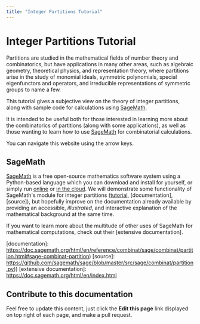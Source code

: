 ```yaml
---
title: "Integer Partitions Tutorial"
---
```


# Integer Partitions Tutorial

Partitions are studied in the mathematical fields of number theory and combinatorics, but have applications in many other areas, such as algebraic geometry, theoretical physics, and representation theory, where partitions arise in the study of monomial ideals, symmetric polynomials, special eigenfunctors and operators, and irreducible representations of symmetric groups to name a few.

This tutorial gives a subjective view on the theory of integer partitions, along with sample code for calculations using [SageMath].

It is intended to be useful both for those interested in learning more about the combinatorics of partitions (along with some applications), as well as those wanting to learn how to use [SageMath] for combinatorial calculations.

You can navigate this website using the arrow keys.

## SageMath

[SageMath] is a free open-source mathematics software system using a Python-based language which you can download and install for yourself, or simply run [online] or [in the cloud]. We will demonstrate some functionality of SageMath's module for integer partitions ([tutorial], [documentation], [source]), but hopefully improve on the documentation already available by providing an accessible, _illustrated_, and interactive explanation of the mathematical background at the same time.

If you want to learn more about the multitude of other uses of SageMath for mathematical computations, check out their [extensive documentation].

[SageMath]: https://www.sagemath.org
[online]: https://sagecell.sagemath.org
[in the cloud]: https://cocalc.com
[tutorial]: https://doc.sagemath.org/html/en/reference/combinat/sage/combinat/tutorial.html#partitions-of-integers
[documentation]: https://doc.sagemath.org/html/en/reference/combinat/sage/combinat/partition.html#sage-combinat-partition)
[source]: https://github.com/sagemath/sage/blob/master/src/sage/combinat/partition.py))
[extensive documentation]: https://doc.sagemath.org/html/en/index.html

## Contribute to this documentation
Feel free to update this content, just click the **Edit this page** link displayed on top right of each page, and make a pull request.